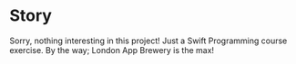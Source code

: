 # Story
Sorry, nothing interesting in this project! Just a Swift Programming course exercise.
By the way; London App Brewery is the max! 
